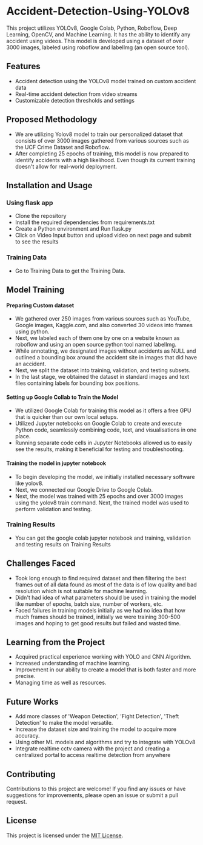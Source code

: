 # Accident-Detection-Using-YOLOv8
This project utilizes YOLOv8, Google Colab, Python, Roboflow, Deep Learning, OpenCV, and Machine Learning. It has the ability to identify any accident using videos. This model is developed using a dataset of over 3000 images, labeled using roboflow and labelImg (an open source tool).

## Features
- Accident detection using the YOLOv8 model trained on custom accident data
- Real-time accident detection from video streams
- Customizable detection thresholds and settings


## Proposed Methodology
- We are utilizing Yolov8 model to train our personalized dataset that consists of over 3000 images gathered from various sources such as the UCF Crime Dataset and Roboflow.
- After completing 25 epochs of training, this model is now prepared to identify accidents with a high likelihood. Even though its current training doesn't allow for real-world deployment.


## Installation and Usage
### Using flask app
- Clone the repository
- Install the required dependencies from requirements.txt
- Create a Python environment and Run flask.py
- Click on Video Input button and upload video on next page and submit to see the results

### Training Data
- Go to <a src="https://drive.google.com/drive/folders/1Yh56CJvFXfS9iJsxpZCZhpwBf45vL6uZ?usp=sharing">Training Data</a> to get the Training Data.

## Model Training
#### Preparing Custom dataset
- We gathered over 250 images from various sources such as YouTube, Google images, Kaggle.com, and also converted 30 videos into frames using python.
- Next, we labeled each of them one by one on a website known as roboflow and using an open source python tool named labelImg.
- While annotating, we designated images without accidents as NULL and outlined a bounding box around the accident site in images that did have an accident.
- Next, we split the dataset into training, validation, and testing subsets.
- In the last stage, we obtained the dataset in standard images and text files containing labels for bounding box positions.
                                                                           
#### Setting up Google Collab to Train the Model
- We utilized Google Colab for training this model as it offers a free GPU that is quicker than our own local setups.
- Utilized Jupyter notebooks on Google Colab to create and execute Python code, seamlessly combining code, text, and visualisations in one place.
- Running separate code cells in Jupyter Notebooks allowed us to easily see the results, making it beneficial for testing and troubleshooting.
                                               
#### Training the model in jupyter notebook
- To begin developing the model, we initially installed necessary software like yolov8.
- Next, we connected our Google Drive to Google Colab.
- Next, the model was trained with 25 epochs and over 3000 images using the yolov8 train command.
Next, the trained model was used to perform validation and testing.

### Training Results
- You can get the google colab jupyter notebook and training, validation and testing results on <a src="https://drive.google.com/drive/folders/14IkrtwecfqIPW-AQ6uR_YUWlo-fwZjBk?usp=sharing">Training Results</a>


## Challenges Faced
- Took long enough to find required dataset and then filtering the best frames out of all data found as most of the data is of low quality and bad resolution which is not suitable for machine learning.
- Didn't had idea of what parameters should be used in training the model like number of epochs, batch size, number of workers, etc.
- Faced failures in training models initially as we had no idea that how much frames should be trained, initially we were training 300-500 images and hoping to get good results but failed and wasted time.


## Learning from the Project
- Acquired practical experience working with YOLO and CNN Algorithm.
- Increased understanding of machine learning.
- Improvement in our ability to create a model that is both faster and more precise.
- Managing time as well as resources.


## Future Works
- Add more classes of 'Weapon Detection', 'Fight Detection', 'Theft Detection' to make the model versatile.
- Increase the dataset size and training the model to acquire more accuracy.
- Using other ML models and algorithms and try to integrate with YOLOv8
- Integrate realtime cctv camera with the project and creating a centralized portal to access realtime detection from anywhere


## Contributing
Contributions to this project are welcome! If you find any issues or have suggestions for improvements, please open an issue or submit a pull request.

## License
This project is licensed under the [MIT License](LICENSE).
